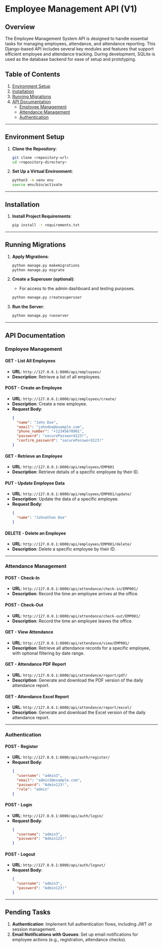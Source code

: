 # Employee Management API (V1)

## Overview

The Employee Management System API is designed to handle essential tasks for managing employees, attendance, and attendance reporting. This Django-based API includes several key modules and features that support efficient employee and attendance tracking. During development, SQLite is used as the database backend for ease of setup and prototyping.

## Table of Contents
1. [Environment Setup](#environment-setup)
2. [Installation](#installation)
3. [Running Migrations](#running-migrations)
4. [API Documentation](#api-documentation)
    - [Employee Management](#employee-management)
    - [Attendance Management](#attendance-management)
    - [Authentication](#authentication)

---

## **Environment Setup**

1. **Clone the Repository**:
   ```bash
   git clone <repository-url>
   cd <repository-directory>
   ```

2. **Set Up a Virtual Environment**:
   ```bash
   python3 -m venv env
   source env/bin/activate
   ```

---

## **Installation**

1. **Install Project Requirements**:
   ```bash
   pip install -r requirements.txt
   ```

---

## **Running Migrations**

1. **Apply Migrations**:
   ```bash
   python manage.py makemigrations
   python manage.py migrate
   ```

2. **Create a Superuser (optional)**:
   - For access to the admin dashboard and testing purposes.
   ```bash
   python manage.py createsuperuser
   ```

3. **Run the Server**:
   ```bash
   python manage.py runserver
   ```

---

## **API Documentation**

### **Employee Management**

#### **GET** - List All Employees
- **URL**: `http://127.0.0.1:8000/api/employees/`
- **Description**: Retrieve a list of all employees.

#### **POST** - Create an Employee
- **URL**: `http://127.0.0.1:8000/api/employees/create/`
- **Description**: Create a new employee.
- **Request Body**:
    ```json
    {
      "name": "John Doe",
      "email": "johndoe@example.com",
      "phone_number": "+12345678901",
      "password": "securePassword123!",
      "confirm_password": "securePassword123!"
    }
    ```

#### **GET** - Retrieve an Employee
- **URL**: `http://127.0.0.1:8000/api/employees/EMP001`
- **Description**: Retrieve details of a specific employee by their ID.

#### **PUT** - Update Employee Data
- **URL**: `http://127.0.0.1:8000/api/employees/EMP001/update/`
- **Description**: Update the data of a specific employee.
- **Request Body**:
    ```json
    {
      "name": "Johnathan Doe"
    }
    ```

#### **DELETE** - Delete an Employee
- **URL**: `http://127.0.0.1:8000/api/employees/EMP001/delete/`
- **Description**: Delete a specific employee by their ID.

---

### **Attendance Management**

#### **POST** - Check-In
- **URL**: `http://127.0.0.1:8000/api/attendance/check-in/EMP001/`
- **Description**: Record the time an employee arrives at the office.

#### **POST** - Check-Out
- **URL**: `http://127.0.0.1:8000/api/attendance/check-out/EMP001/`
- **Description**: Record the time an employee leaves the office.

#### **GET** - View Attendance
- **URL**: `http://127.0.0.1:8000/api/attendance/view/EMP001/`
- **Description**: Retrieve all attendance records for a specific employee, with optional filtering by date range.

#### **GET** - Attendance PDF Report
- **URL**: `http://127.0.0.1:8000/api/attendance/report/pdf/`
- **Description**: Generate and download the PDF version of the daily attendance report.

#### **GET** - Attendance Excel Report
- **URL**: `http://127.0.0.1:8000/api/attendance/report/excel/`
- **Description**: Generate and download the Excel version of the daily attendance report.

---

### **Authentication**

#### **POST** - Register
- **URL**: `http://127.0.0.1:8000/api/auth/register/`
- **Request Body**:
    ```json
    {
      "username": "admin3",
      "email": "admin3@example.com",
      "password": "Admin123!",
      "role": "admin"
    }
    ```

#### **POST** - Login
- **URL**: `http://127.0.0.1:8000/api/auth/login/`
- **Request Body**:
    ```json
    {
      "username": "admin3",
      "password": "Admin123!"
    }
    ```

#### **POST** - Logout
- **URL**: `http://127.0.0.1:8000/api/auth/logout/`
- **Request Body**:
    ```json
    {
      "username": "admin3",
      "password": "Admin123!"
    }
    ```

---

## **Pending Tasks**

1. **Authentication**: Implement full authentication flows, including JWT or session management.
2. **Email Notifications with Queues**: Set up email notifications for employee actions (e.g., registration, attendance checks).
